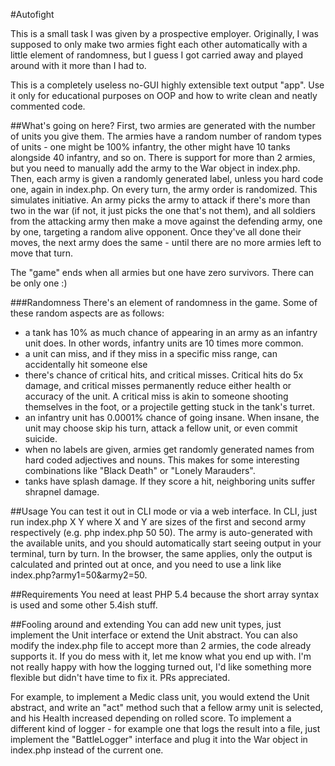 #Autofight

This is a small task I was given by a prospective employer. Originally, I was supposed to only make two armies fight each other automatically with a little element of randomness, but I guess I got carried away and played around with it more than I had to.

This is a completely useless no-GUI highly extensible text output "app".
Use it only for educational purposes on OOP and how to write clean and neatly commented code.

##What's going on here?
First, two armies are generated with the number of units you give them. The armies have a random number of random types of units - one might be 100% infantry, the other might have 10 tanks alongside 40 infantry, and so on. There is support for more than 2 armies, but you need to manually add the army to the War object in index.php. Then, each army is given a randomly generated label, unless you hard code one, again in index.php. On every turn, the army order is randomized. This simulates initiative. An army picks the army to attack if there's more than two in the war (if not, it just picks the one that's not them), and all soldiers from the attacking army then make a move against the defending army, one by one, targeting a random alive opponent. Once they've all done their moves, the next army does the same - until there are no more armies left to move that turn.

The "game" ends when all armies but one have zero survivors. There can be only one :)

###Randomness
There's an element of randomness in the game. Some of these random aspects are as follows:

- a tank has 10% as much chance of appearing in an army as an infantry unit does. In other words, infantry units are 10 times more common.
- a unit can miss, and if they miss in a specific miss range, can accidentally hit someone else
- there's chance of critical hits, and critical misses. Critical hits do 5x damage, and critical misses permanently reduce either health or accuracy of the unit. A critical miss is akin to someone shooting themselves in the foot, or a projectile getting stuck in the tank's turret.
- an infantry unit has 0.0001% chance of going insane. When insane, the unit may choose skip his turn, attack a fellow unit, or even commit suicide.
- when no labels are given, armies get randomly generated names from hard coded adjectives and nouns. This makes for some interesting combinations like "Black Death" or "Lonely Marauders".
- tanks have splash damage. If they score a hit, neighboring units suffer shrapnel damage.

##Usage
You can test it out in CLI mode or via a web interface.
In CLI, just run index.php X Y where X and Y are sizes of the first and second army respectively (e.g. php index.php 50 50). The army is auto-generated with the available units, and you should automatically start seeing output in your terminal, turn by turn. In the browser, the same applies, only the output is calculated and printed out at once, and you need to use a link like index.php?army1=50&army2=50.

##Requirements
You need at least PHP 5.4 because the short array syntax is used and some other 5.4ish stuff.

##Fooling around and extending
You can add new unit types, just implement the Unit interface or extend the Unit abstract. You can also modify the index.php file to accept more than 2 armies, the code already supports it. If you do mess with it, let me know what you end up with. I'm not really happy with how the logging turned out, I'd like something more flexible but didn't have time to fix it. PRs appreciated.

For example, to implement a Medic class unit, you would extend the Unit abstract, and write an "act" method such that a fellow army unit is selected, and his Health increased depending on rolled score.
To implement a different kind of logger - for example one that logs the result into a file, just implement the "BattleLogger" interface and plug it into the War object in index.php instead of the current one.
